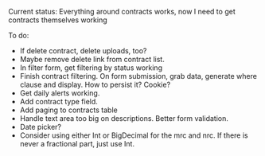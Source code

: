 Current status: Everything around contracts works, now I need to get contracts themselves working

To do:

* If delete contract, delete uploads, too?
* Maybe remove delete link from contract list.
* In filter form, get filtering by status working
* Finish contract filtering. On form submission, grab data, generate where clause and display. How to persist it? Cookie?
* Get daily alerts working.
* Add contract type field.
* Add paging to contracts table
* Handle text area too big on descriptions. Better form validation.
* Date picker?
* Consider using either Int or BigDecimal for the mrc and nrc. If there is never a fractional part, just use Int.
